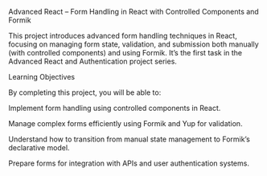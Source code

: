 Advanced React – Form Handling in React with Controlled Components and Formik

This project introduces advanced form handling techniques in React, focusing on managing form state, validation, and submission both manually (with controlled components) and using Formik. It’s the first task in the Advanced React and Authentication project series.

Learning Objectives

By completing this project, you will be able to:

Implement form handling using controlled components in React.

Manage complex forms efficiently using Formik and Yup for validation.

Understand how to transition from manual state management to Formik’s declarative model.

Prepare forms for integration with APIs and user authentication systems.